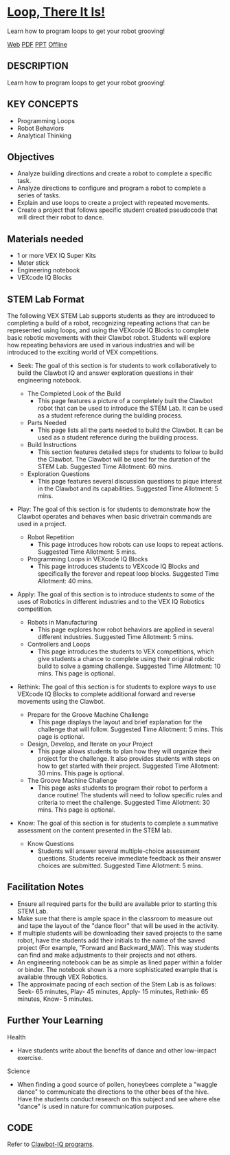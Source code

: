 # [Loop, There It Is!](https://education.vex.com/parent-wrapper.php?id=loop-there-it-is-iq)

Learn how to program loops to get your robot grooving!

[Web](https://education.vex.com/parent-wrapper.php?id=loop-there-it-is-iq)
[PDF](https://education.vex.com/xyleme_content/loop-there-it-is-iq/pdf/loop-there-it-is-iq.pdf)
[PPT](https://education.vex.com/xyleme_content/loop-there-it-is-iq/pptx/loop-there-it-is-iq.pptx)
[Offline](https://education.vex.com/xyleme_content/offline/iq/loop-there-it-is-iq.zip)


## DESCRIPTION

Learn how to program loops to get your robot grooving!


## KEY CONCEPTS

- Programming Loops
- Robot Behaviors
- Analytical Thinking


## Objectives

- Analyze building directions and create a robot to complete a specific task.
- Analyze directions to configure and program a robot to complete a series of tasks.
- Explain and use loops to create a project with repeated movements.
- Create a project that follows specific student created pseudocode that will direct their robot to dance.


## Materials needed

- 1 or more VEX IQ Super Kits
- Meter stick
- Engineering notebook
- VEXcode IQ Blocks


## STEM Lab Format

The following VEX STEM Lab supports students as they are introduced to completing a build of a robot, recognizing repeating actions that can be represented using loops, and using the VEXcode IQ Blocks to complete basic robotic movements with their Clawbot robot. Students will explore how repeating behaviors are used in various industries and will be introduced to the exciting world of VEX competitions.

- Seek: The goal of this section is for students to work collaboratively to build the Clawbot IQ and answer exploration questions in their engineering notebook.
  - The Completed Look of the Build
    - This page features a picture of a completely built the Clawbot robot that can be used to introduce the STEM Lab. It can be used as a student reference during the building process.
  - Parts Needed
    - This page lists all the parts needed to build the Clawbot. It can be used as a student reference during the building process.
  - Build Instructions
    - This section features detailed steps for students to follow to build the Clawbot. The Clawbot will be used for the duration of the STEM Lab. Suggested Time Allotment: 60 mins.
  - Exploration Questions
    - This page features several discussion questions to pique interest in the Clawbot and its capabilities. Suggested Time Allotment: 5 mins.

- Play: The goal of this section is for students to demonstrate how the Clawbot operates and behaves when basic drivetrain commands are used in a project.
  - Robot Repetition
    - This page introduces how robots can use loops to repeat actions. Suggested Time Allotment: 5 mins.
  - Programming Loops in VEXcode IQ Blocks
    - This page introduces students to VEXcode IQ Blocks and specifically the forever and repeat loop blocks. Suggested Time Allotment: 40 mins.

- Apply: The goal of this section is to introduce students to some of the uses of Robotics in different industries and to the VEX IQ Robotics competition.
  - Robots in Manufacturing
    - This page explores how robot behaviors are applied in several different industries. Suggested Time Allotment: 5 mins.
  - Controllers and Loops
    - This page introduces the students to VEX competitions, which give students a chance to complete using their original robotic build to solve a gaming challenge. Suggested Time Allotment: 10 mins. This page is optional.

- Rethink: The goal of this section is for students to explore ways to use VEXcode IQ Blocks to complete additional forward and reverse movements using the Clawbot.
  - Prepare for the Groove Machine Challenge
    - This page displays the layout and brief explanation for the challenge that will follow. Suggested Time Allotment: 5 mins. This page is optional.
  - Design, Develop, and Iterate on your Project
    - This page allows students to plan how they will organize their project for the challenge. It also provides students with steps on how to get started with their project. Suggested Time Allotment: 30 mins. This page is optional.
  - The Groove Machine Challenge
    - This page asks students to program their robot to perform a dance routine! The students will need to follow specific rules and criteria to meet the challenge. Suggested Time Allotment: 30 mins. This page is optional.

- Know: The goal of this section is for students to complete a summative assessment on the content presented in the STEM lab.
  - Know Questions
    - Students will answer several multiple-choice assessment questions. Students receive immediate feedback as their answer choices are submitted. Suggested Time Allotment: 5 mins.


## Facilitation Notes

- Ensure all required parts for the build are available prior to starting this STEM Lab.
- Make sure that there is ample space in the classroom to measure out and tape the layout of the "dance floor" that will be used in the activity.
- If multiple students will be downloading their saved projects to the same robot, have the students add their initials to the name of the saved project (For example, "Forward and Backward_MW). This way students can find and make adjustments to their projects and not others.
- An engineering notebook can be as simple as lined paper within a folder or binder. The notebook shown is a more sophisticated example that is available through VEX Robotics.
- The approximate pacing of each section of the Stem Lab is as follows: Seek- 65 minutes, Play- 45 minutes, Apply- 15 minutes, Rethink- 65 minutes, Know- 5 minutes.


## Further Your Learning

Health
- Have students write about the benefits of dance and other low-impact exercise.

Science
- When finding a good source of pollen, honeybees complete a "waggle dance" to communicate the directions to the other bees of the hive. Have the students conduct research on this subject and see where else "dance" is used in nature for communication purposes.


## CODE

Refer to [Clawbot-IQ programs](../../Builds/Super-Kit-Builds/Clawbot-IQ).

